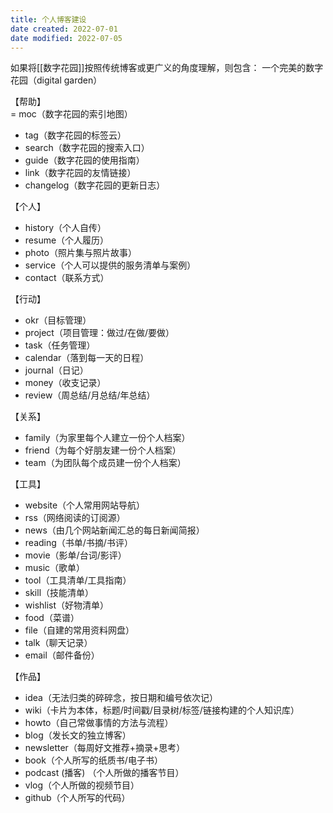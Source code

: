 ```yaml
---
title: 个人博客建设
date created: 2022-07-01
date modified: 2022-07-05
---
```

如果将[[数字花园]]按照传统博客或更广义的角度理解，则包含：
一个完美的数字花园（digital garden）  
  
【帮助】  
= moc（数字花园的索引地图）  
+ tag（数字花园的标签云）  
+ search（数字花园的搜索入口）  
+ guide（数字花园的使用指南）  
+ link（数字花园的友情链接）  
+ changelog（数字花园的更新日志）  
  
【个人】  
+ history（个人自传）  
+ resume（个人履历）  
+ photo（照片集与照片故事）  
+ service（个人可以提供的服务清单与案例）  
+ contact（联系方式）  
  
【行动】  
+ okr（目标管理）  
+ project（项目管理：做过/在做/要做）  
+ task（任务管理）  
+ calendar（落到每一天的日程）  
+ journal（日记）  
+ money（收支记录）  
+ review（周总结/月总结/年总结）  
  
【关系】  
+ family（为家里每个人建立一份个人档案）  
+ friend（为每个好朋友建一份个人档案）  
+ team（为团队每个成员建一份个人档案）  
  
【工具】  
+ website（个人常用网站导航）  
+ rss（网络阅读的订阅源）  
+ news（由几个网站新闻汇总的每日新闻简报）  
+ reading（书单/书摘/书评）  
+ movie（影单/台词/影评）  
+ music（歌单）  
+ tool（工具清单/工具指南）  
+ skill（技能清单）  
+ wishlist（好物清单）  
+ food（菜谱）  
+ file（自建的常用资料网盘）  
+ talk（聊天记录）  
+ email（邮件备份）  
  
【作品】  
+ idea（无法归类的碎碎念，按日期和编号依次记）  
+ wiki（卡片为本体，标题/时间戳/目录树/标签/链接构建的个人知识库）  
+ howto（自己常做事情的方法与流程）  
+ blog（发长文的独立博客）  
+ newsletter（每周好文推荐+摘录+思考）  
+ book（个人所写的纸质书/电子书）  
+ podcast (播客) （个人所做的播客节目）  
+ vlog（个人所做的视频节目）  
+ github（个人所写的代码）

